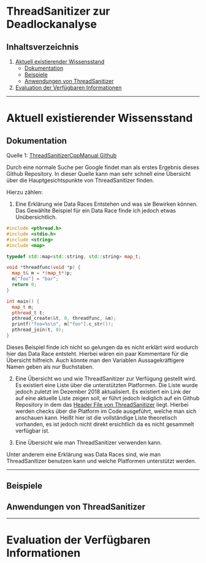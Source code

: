 # ThreadSanitizer zur Deadlockanalyse

## Inhaltsverzeichnis
1. [Aktuell existierender Wissensstand](#aktuell-existierender-wissensstand)
    * [Dokumentation](#dokumentation)
    * [Beispiele](#beispiele)
    * [Anwendungen von ThreadSanitizer](#anwendung-von-threadsanitizer)
2. [Evaluation der Verfügbaren Informationen](#evaluation-der-verfügbaren-informationen)
***
# Aktuell existierender Wissensstand
## Dokumentation
Quelle 1: [ThreadSanitizerCppManual Github](https://github.com/google/sanitizers/wiki/ThreadSanitizerCppManual)

Durch eine normale Suche per Google findet man als erstes Ergebnis dieses Github Repository. In dieser Quelle kann man sehr schnell eine Übersicht über die Hauptgesichtspunkte von ThreadSanitizer finden. 


Hierzu zählen:
1.  Eine Erklärung wie Data Races Entstehen und was sie Bewirken können. Das Gewählte Beispiel für ein Data Race finde ich jedoch etwas Unübersichtlich.
```cpp
#include <pthread.h>
#include <stdio.h>
#include <string>
#include <map>

typedef std::map<std::string, std::string> map_t;

void *threadfunc(void *p) {
  map_t& m = *(map_t*)p;
  m["foo"] = "bar";
  return 0;
}

int main() {
  map_t m;
  pthread_t t;
  pthread_create(&t, 0, threadfunc, &m);
  printf("foo=%s\n", m["foo"].c_str());
  pthread_join(t, 0);
}
```
Dieses Beispiel finde ich nicht so gelungen da es nicht erklärt wird wodurch hier das Data Race entsteht. Hierbei wären ein paar Kommentare für die Übersicht hilfreich. Auch könnte man den Variablen Aussagekräftigere Namen geben als nur Buchstaben.

2. Eine Übersicht wo und wie ThreadSanitizer zur Verfügung gestellt wird. Es existiert eine Liste über die unterstützten Platformen. Die Liste wurde jedoch zuletzt im Dezember 2018 aktualisiert. Es existiert ein Link der auf eine aktuelle Liste zeigen soll, er führt jedoch lediglich auf ein Github Repository in dem das [Header File von ThreadSanitizer](https://github.com/llvm-mirror/compiler-rt/blob/master/lib/tsan/rtl/tsan_platform.h) liegt. Hierbei werden checks über die Platform im Code ausgeführt, welche man sich anschauen kann. Heißt hier ist die vollständige Liste theoretisch vorhanden, es ist jedoch nicht direkt ersichtlich da es nicht gesammelt verfügbar ist.

3. Eine Übersicht wie man ThreadSanitizer verwenden kann. 

Unter anderem eine Erklärung was Data Races sind, wie man ThreadSanitizer benutzen kann und welche Platformen unterstützt werden. 
***
## Beispiele
## Anwendungen von ThreadSanitizer
***
# Evaluation der Verfügbaren Informationen

